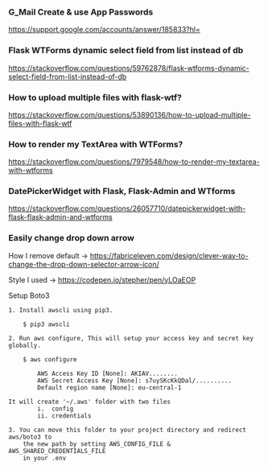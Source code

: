 
### G_Mail Create & use App Passwords
https://support.google.com/accounts/answer/185833?hl=
<!-- --------------------------------------------------------------- -->

### Flask WTForms dynamic select field from list instead of db
https://stackoverflow.com/questions/59762878/flask-wtforms-dynamic-select-field-from-list-instead-of-db

<!-- --------------------------------------------------------------- -->

### How to upload multiple files with flask-wtf?
https://stackoverflow.com/questions/53890136/how-to-upload-multiple-files-with-flask-wtf

<!-- --------------------------------------------------------------- -->

### How to render my TextArea with WTForms?
https://stackoverflow.com/questions/7979548/how-to-render-my-textarea-with-wtforms

<!-- --------------------------------------------------------------- -->

### DatePickerWidget with Flask, Flask-Admin and WTforms
https://stackoverflow.com/questions/26057710/datepickerwidget-with-flask-flask-admin-and-wtforms

<!-- --------------------------------------------------------------- -->


### Easily change drop down arrow

How I remove default -> https://fabriceleven.com/design/clever-way-to-change-the-drop-down-selector-arrow-icon/

Style I used         -> https://codepen.io/stepher/pen/yLOaEOP




Setup Boto3

    1. Install awscli using pip3.

        $ pip3 awscli

    2. Run aws configure, This will setup your access key and secret key globally. 

        $ aws configure

            AWS Access Key ID [None]: AKIAV........
            AWS Secret Access Key [None]: s7uySKcKkQDal/..........
            Default region name [None]: eu-central-1

    It will create '~/.aws' folder with two files
            i.  config
            ii. credentials

    3. You can move this folder to your project directory and redirect aws/boto3 to
        the new path by setting AWS_CONFIG_FILE & AWS_SHARED_CREDENTIALS_FILE 
        in your .env

    